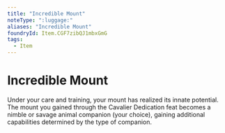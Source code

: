 ```yaml
---
title: "Incredible Mount"
noteType: ":luggage:"
aliases: "Incredible Mount"
foundryId: Item.CGF7zibQJ1mbxGmG
tags:
  - Item
---
```


# Incredible Mount

Under your care and training, your mount has realized its innate potential. The mount you gained through the Cavalier Dedication feat becomes a nimble or savage animal companion (your choice), gaining additional capabilities determined by the type of companion.
